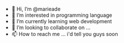 - 👋 Hi, I’m @marieade
- 👀 I’m interested in programming language
- 🌱 I’m currently learning web development
- 💞️ I’m looking to collaborate on ...
- 📫 How to reach me ... i'd tell you guys soon

<!---
marieade/marieade is a ✨ special ✨ repository because its `README.md` (this file) appears on your GitHub profile.
You can click the Preview link to take a look at your changes.
--->

